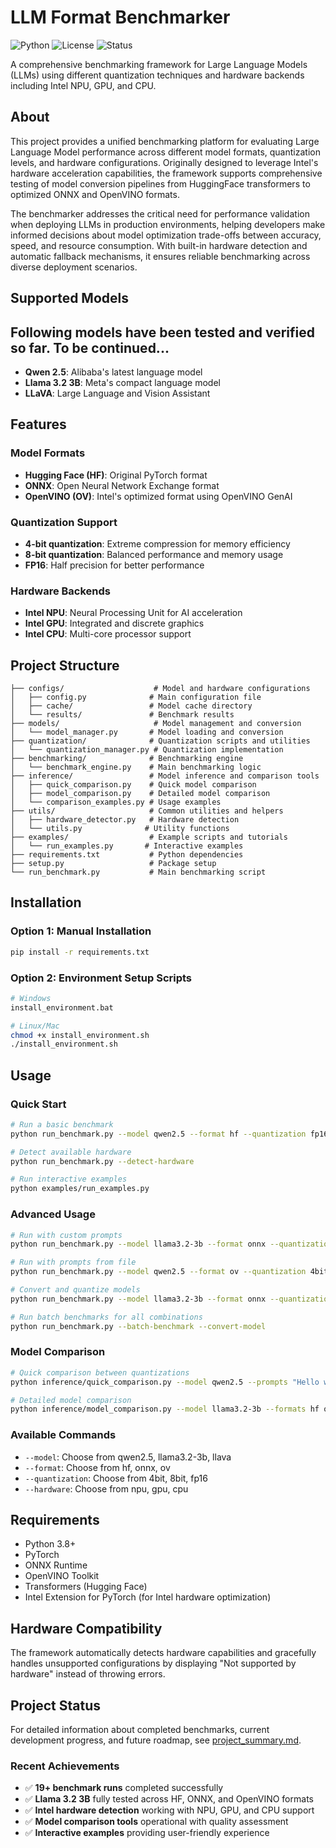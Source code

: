 # LLM Format Benchmarker

![Python](https://img.shields.io/badge/python-3.8+-blue.svg)
![License](https://img.shields.io/badge/license-MIT-green.svg)
![Status](https://img.shields.io/badge/status-active%20development-orange.svg)

A comprehensive benchmarking framework for Large Language Models (LLMs) using different quantization techniques and hardware backends including Intel NPU, GPU, and CPU.

## About

This project provides a unified benchmarking platform for evaluating Large Language Model performance across different model formats, quantization levels, and hardware configurations. Originally designed to leverage Intel's hardware acceleration capabilities, the framework supports comprehensive testing of model conversion pipelines from HuggingFace transformers to optimized ONNX and OpenVINO formats.

The benchmarker addresses the critical need for performance validation when deploying LLMs in production environments, helping developers make informed decisions about model optimization trade-offs between accuracy, speed, and resource consumption. With built-in hardware detection and automatic fallback mechanisms, it ensures reliable benchmarking across diverse deployment scenarios.

## Supported Models

## Following models have been tested and verified so far. To be continued...

- **Qwen 2.5**: Alibaba's latest language model
- **Llama 3.2 3B**: Meta's compact language model
- **LLaVA**: Large Language and Vision Assistant

## Features

### Model Formats

- **Hugging Face (HF)**: Original PyTorch format
- **ONNX**: Open Neural Network Exchange format
- **OpenVINO (OV)**: Intel's optimized format using OpenVINO GenAI

### Quantization Support

- **4-bit quantization**: Extreme compression for memory efficiency
- **8-bit quantization**: Balanced performance and memory usage
- **FP16**: Half precision for better performance

### Hardware Backends

- **Intel NPU**: Neural Processing Unit for AI acceleration
- **Intel GPU**: Integrated and discrete graphics
- **Intel CPU**: Multi-core processor support

## Project Structure

```
├── configs/                    # Model and hardware configurations
│   ├── config.py              # Main configuration file
│   ├── cache/                 # Model cache directory
│   └── results/               # Benchmark results
├── models/                     # Model management and conversion
│   └── model_manager.py       # Model loading and conversion
├── quantization/              # Quantization scripts and utilities
│   └── quantization_manager.py # Quantization implementation
├── benchmarking/              # Benchmarking engine
│   └── benchmark_engine.py    # Main benchmarking logic
├── inference/                 # Model inference and comparison tools
│   ├── quick_comparison.py    # Quick model comparison
│   ├── model_comparison.py    # Detailed model comparison
│   └── comparison_examples.py # Usage examples
├── utils/                     # Common utilities and helpers
│   ├── hardware_detector.py   # Hardware detection
│   └── utils.py              # Utility functions
├── examples/                  # Example scripts and tutorials
│   └── run_examples.py       # Interactive examples
├── requirements.txt           # Python dependencies
├── setup.py                   # Package setup
└── run_benchmark.py           # Main benchmarking script
```

## Installation

### Option 1: Manual Installation
```bash
pip install -r requirements.txt
```

### Option 2: Environment Setup Scripts
```bash
# Windows
install_environment.bat

# Linux/Mac
chmod +x install_environment.sh
./install_environment.sh
```

## Usage

### Quick Start

```bash
# Run a basic benchmark
python run_benchmark.py --model qwen2.5 --format hf --quantization fp16 --hardware cpu

# Detect available hardware
python run_benchmark.py --detect-hardware

# Run interactive examples
python examples/run_examples.py
```

### Advanced Usage

```bash
# Run with custom prompts
python run_benchmark.py --model llama3.2-3b --format onnx --quantization 8bit --hardware gpu --custom-prompts "Hello, how are you?" "What is AI?"

# Run with prompts from file
python run_benchmark.py --model qwen2.5 --format ov --quantization 4bit --hardware npu --prompts-file test_prompts.txt

# Convert and quantize models
python run_benchmark.py --model llama3.2-3b --format onnx --quantization 8bit --hardware cpu --convert-model --quantize-model

# Run batch benchmarks for all combinations
python run_benchmark.py --batch-benchmark --convert-model
```

### Model Comparison

```bash
# Quick comparison between quantizations
python inference/quick_comparison.py --model qwen2.5 --prompts "Hello world" "Explain quantum computing"

# Detailed model comparison
python inference/model_comparison.py --model llama3.2-3b --formats hf onnx ov --quantizations fp16 8bit
```

### Available Commands

- `--model`: Choose from qwen2.5, llama3.2-3b, llava
- `--format`: Choose from hf, onnx, ov
- `--quantization`: Choose from 4bit, 8bit, fp16
- `--hardware`: Choose from npu, gpu, cpu

## Requirements

- Python 3.8+
- PyTorch
- ONNX Runtime
- OpenVINO Toolkit
- Transformers (Hugging Face)
- Intel Extension for PyTorch (for Intel hardware optimization)

## Hardware Compatibility

The framework automatically detects hardware capabilities and gracefully handles unsupported configurations by displaying "Not supported by hardware" instead of throwing errors.

## Project Status

For detailed information about completed benchmarks, current development progress, and future roadmap, see [project_summary.md](project_summary.md).

### Recent Achievements

- ✅ **19+ benchmark runs** completed successfully
- ✅ **Llama 3.2 3B** fully tested across HF, ONNX, and OpenVINO formats
- ✅ **Intel hardware detection** working with NPU, GPU, and CPU support
- ✅ **Model comparison tools** operational with quality assessment
- ✅ **Interactive examples** providing user-friendly experience
